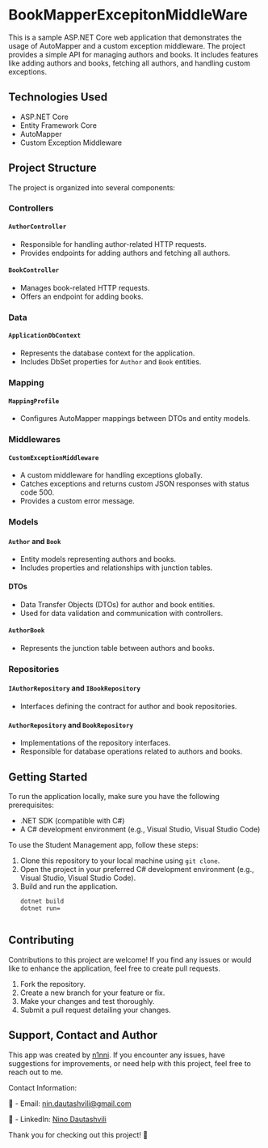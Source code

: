 # BookMapperExcepitonMiddleWare

This is a sample ASP.NET Core web application that demonstrates the usage of AutoMapper and a custom exception middleware. The project provides a simple API for managing authors and books. It includes features like adding authors and books, fetching all authors, and handling custom exceptions.

## Technologies Used

- ASP.NET Core
- Entity Framework Core
- AutoMapper
- Custom Exception Middleware

## Project Structure

The project is organized into several components:

### Controllers

#### `AuthorController`

- Responsible for handling author-related HTTP requests.
- Provides endpoints for adding authors and fetching all authors.

#### `BookController`

- Manages book-related HTTP requests.
- Offers an endpoint for adding books.

### Data

#### `ApplicationDbContext`

- Represents the database context for the application.
- Includes DbSet properties for `Author` and `Book` entities.

### Mapping

#### `MappingProfile`

- Configures AutoMapper mappings between DTOs and entity models.

### Middlewares

#### `CustomExceptionMiddleware`

- A custom middleware for handling exceptions globally.
- Catches exceptions and returns custom JSON responses with status code 500.
- Provides a custom error message.

### Models

#### `Author` and `Book`

- Entity models representing authors and books.
- Includes properties and relationships with junction tables.

#### DTOs

- Data Transfer Objects (DTOs) for author and book entities.
- Used for data validation and communication with controllers.

#### `AuthorBook`

- Represents the junction table between authors and books.

### Repositories

#### `IAuthorRepository` and `IBookRepository`

- Interfaces defining the contract for author and book repositories.

#### `AuthorRepository` and `BookRepository`

- Implementations of the repository interfaces.
- Responsible for database operations related to authors and books.

## Getting Started

To run the application locally, make sure you have the following prerequisites:

- .NET SDK (compatible with C#)
- A C# development environment (e.g., Visual Studio, Visual Studio Code)

To use the Student Management app, follow these steps:

1. Clone this repository to your local machine using `git clone`.
2. Open the project in your preferred C# development environment (e.g., Visual Studio, Visual Studio Code).
3. Build and run the application.
   ```shell
   dotnet build
   dotnet run=


## Contributing

Contributions to this project are welcome! If you find any issues or would like to enhance the application, feel free to create pull requests.

1. Fork the repository.
2. Create a new branch for your feature or fix.
3. Make your changes and test thoroughly.
4. Submit a pull request detailing your changes.

## Support, Contact and Author
This app was created by [n1nni](https://github.com/n1nni). If you encounter any issues, have suggestions for improvements, or need help with this project, feel free to reach out to me.

Contact Information:

:email: - Email: [nin.dautashvili@gmail.com](mailto:nin.dautashvili@gmail.com)

:email: - LinkedIn: [Nino Dautashvili](https://www.linkedin.com/in/nino-dautashvili/)

Thank you for checking out this project! :rocket:
